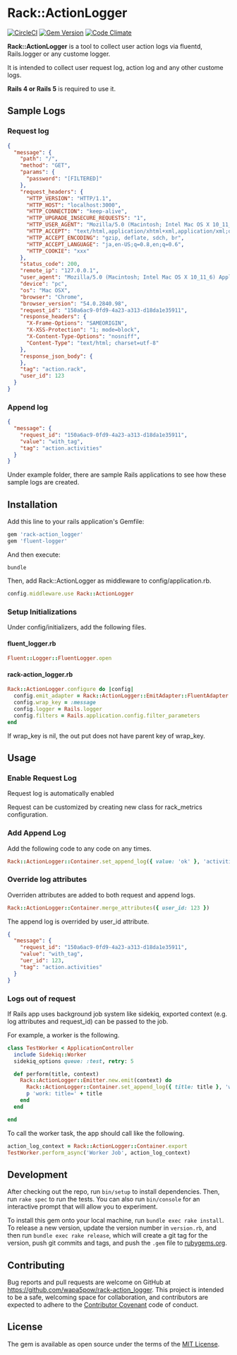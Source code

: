 # Rack::ActionLogger

[![CircleCI](https://circleci.com/gh/wapa5pow/rack-action_logger.svg?style=shield)](https://circleci.com/gh/wapa5pow/rack-action_logger)
[![Gem Version](https://badge.fury.io/rb/rack-action_logger.svg)](https://badge.fury.io/rb/rack-action_logger)
[![Code Climate](https://codeclimate.com/github/wapa5pow/rack-action_logger/badges/gpa.svg)](https://codeclimate.com/github/wapa5pow/rack-action_logger)

**Rack::ActionLogger** is a tool to collect user action logs via fluentd, Rails.logger or any custome logger.

It is intended to collect user request log, action log and any other custome logs.

**Rails 4 or Rails 5** is required to use it.

## Sample Logs

### Request log

```json
{
  "message": {
    "path": "/",
    "method": "GET",
    "params": {
      "password": "[FILTERED]"
    },
    "request_headers": {
      "HTTP_VERSION": "HTTP/1.1",
      "HTTP_HOST": "localhost:3000",
      "HTTP_CONNECTION": "keep-alive",
      "HTTP_UPGRADE_INSECURE_REQUESTS": "1",
      "HTTP_USER_AGENT": "Mozilla/5.0 (Macintosh; Intel Mac OS X 10_11_6) AppleWebKit/537.36 (KHTML, like Gecko) Chrome/54.0.2840.98 Safari/537.36",
      "HTTP_ACCEPT": "text/html,application/xhtml+xml,application/xml;q=0.9,image/webp,*/*;q=0.8",
      "HTTP_ACCEPT_ENCODING": "gzip, deflate, sdch, br",
      "HTTP_ACCEPT_LANGUAGE": "ja,en-US;q=0.8,en;q=0.6",
      "HTTP_COOKIE": "xxx"
    },
    "status_code": 200,
    "remote_ip": "127.0.0.1",
    "user_agent": "Mozilla/5.0 (Macintosh; Intel Mac OS X 10_11_6) AppleWebKit/537.36 (KHTML, like Gecko) Chrome/54.0.2840.98 Safari/537.36",
    "device": "pc",
    "os": "Mac OSX",
    "browser": "Chrome",
    "browser_version": "54.0.2840.98",
    "request_id": "150a6ac9-0fd9-4a23-a313-d18da1e35911",
    "response_headers": {
      "X-Frame-Options": "SAMEORIGIN",
      "X-XSS-Protection": "1; mode=block",
      "X-Content-Type-Options": "nosniff",
      "Content-Type": "text/html; charset=utf-8"
    },
    "response_json_body": {
    },
    "tag": "action.rack",
    "user_id": 123
  }
}
```

### Append log

```json
{
  "message": {
    "request_id": "150a6ac9-0fd9-4a23-a313-d18da1e35911",
    "value": "with_tag",
    "tag": "action.activities"
  }
}
```

Under example folder, there are sample Rails applications to see how these sample logs are created.

## Installation

Add this line to your rails application's Gemfile:

```ruby
gem 'rack-action_logger'
gem 'fluent-logger'
```

And then execute:

```
bundle
```

Then, add Rack::ActionLogger as middleware to config/application.rb.

```ruby
config.middleware.use Rack::ActionLogger
```

### Setup Initializations

Under config/initializers, add the following files.

#### fluent_logger.rb

```ruby
Fluent::Logger::FluentLogger.open
```

#### rack-action_logger.rb

```ruby
Rack::ActionLogger.configure do |config|
  config.emit_adapter = Rack::ActionLogger::EmitAdapter::FluentAdapter
  config.wrap_key = :message
  config.logger = Rails.logger
  config.filters = Rails.application.config.filter_parameters
end
```

If wrap_key is nil, the out put does not have parent key of wrap_key.

## Usage

### Enable Request Log

Request log is automatically enabled

Request can be customized by creating new class for rack_metrics configuration.

### Add Append Log

Add the following code to any code on any times.

```ruby
Rack::ActionLogger::Container.set_append_log({ value: 'ok' }, 'activities')
```

### Override log attributes

Overriden attributes are added to both request and append logs.

```ruby
Rack::ActionLogger::Container.merge_attributes({ user_id: 123 })
```

The append log is overrided by user_id attribute.

```json
{
  "message": {
    "request_id": "150a6ac9-0fd9-4a23-a313-d18da1e35911",
    "value": "with_tag",
    "uer_id": 123,
    "tag": "action.activities"
  }
}
```

### Logs out of request

If Rails app uses background job system like sidekiq, exported context (e.g. log attributes and request_id) can be passed to the job.

For example, a worker is the following.

```ruby
class TestWorker < ApplicationController
  include Sidekiq::Worker
  sidekiq_options queue: :test, retry: 5

  def perform(title, context)
    Rack::ActionLogger::Emitter.new.emit(context) do
      Rack::ActionLogger::Container.set_append_log({ title: title }, 'worker')
      p 'work: title=' + title
    end
  end

end
```

To call the worker task, the app should call like the following.

```ruby
action_log_context = Rack::ActionLogger::Container.export
TestWorker.perform_async('Worker Job', action_log_context)
```

## Development

After checking out the repo, run `bin/setup` to install dependencies. Then, run `rake spec` to run the tests. You can also run `bin/console` for an interactive prompt that will allow you to experiment.

To install this gem onto your local machine, run `bundle exec rake install`. To release a new version, update the version number in `version.rb`, and then run `bundle exec rake release`, which will create a git tag for the version, push git commits and tags, and push the `.gem` file to [rubygems.org](https://rubygems.org).

## Contributing

Bug reports and pull requests are welcome on GitHub at https://github.com/wapa5pow/rack-action_logger. This project is intended to be a safe, welcoming space for collaboration, and contributors are expected to adhere to the [Contributor Covenant](http://contributor-covenant.org) code of conduct.


## License

The gem is available as open source under the terms of the [MIT License](http://opensource.org/licenses/MIT).

